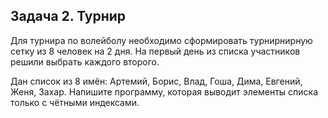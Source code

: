 ## Задача 2. Турнир
Для турнира по волейболу необходимо сформировать турнирнирную сетку из 8 человек на 2 дня. На первый день из списка участников решили выбрать каждого второго.

Дан список из 8 имён: Артемий, Борис, Влад, Гоша, Дима, Евгений, Женя, Захар. Напишите программу, которая выводит элементы списка только с чётными индексами.

